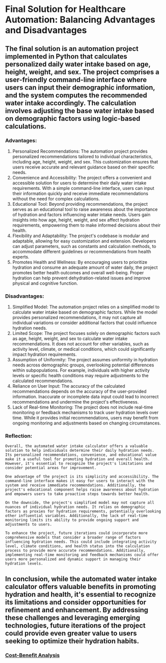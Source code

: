 # Final Solution for Healthcare Automation: Balancing Advantages and Disadvantages

## The final solution is an automation project implemented in Python that calculates personalized daily water intake based on age, height, weight, and sex. The project comprises a user-friendly command-line interface where users can input their demographic information, and the system computes the recommended water intake accordingly. The calculation involves adjusting the base water intake based on demographic factors using logic-based calculations.


### Advantages:

1. Personalized Recommendations:
    The automation project provides personalized recommendations tailored to individual characteristics, including age, height, weight, and sex. This customization ensures that users receive accurate and relevant guidance based on their specific needs.
2. Convenience and Accessibility:
    The project offers a convenient and accessible solution for users to determine their daily water intake requirements. With a simple command-line interface, users can input their information quickly and receive immediate recommendations without the need for complex calculations.
3. Educational Tool:
    Beyond providing recommendations, the project serves as an educational tool to raise awareness about the importance of hydration and factors influencing water intake needs. Users gain insights into how age, height, weight, and sex affect hydration requirements, empowering them to make informed decisions about their health.
4. Flexibility and Adaptability:
    The project's codebase is modular and adaptable, allowing for easy customization and extension. Developers can adjust parameters, such as constants and calculation methods, to accommodate different guidelines or recommendations from health experts.
5. Promotes Health and Wellness:
    By encouraging users to prioritize hydration and consume an adequate amount of water daily, the project promotes better health outcomes and overall well-being. Proper hydration can help prevent dehydration-related issues and improve physical and cognitive function.


### Disadvantages:

1. Simplified Model:
    The automation project relies on a simplified model to calculate water intake based on demographic factors. While the model provides personalized recommendations, it may not capture all individual variations or consider additional factors that could influence hydration needs.
2. Limited Scope:
    The project focuses solely on demographic factors such as age, height, weight, and sex to calculate water intake recommendations. It does not account for other variables, such as activity level, climate, or medical conditions, which could significantly impact hydration requirements.
3. Assumption of Uniformity:
    The project assumes uniformity in hydration needs across demographic groups, overlooking potential differences within subpopulations. For example, individuals with higher activity levels or specific health conditions may require adjustments to the calculated recommendations.
4. Reliance on User Input:
    The accuracy of the calculated recommendations depends on the accuracy of the user-provided information. Inaccurate or incomplete data input could lead to incorrect recommendations and undermine the project's effectiveness.
5. Lack of Real-time Monitoring:
    The project does not include real-time monitoring or feedback mechanisms to track user hydration levels over time. While it provides initial recommendations, users may benefit from ongoing monitoring and adjustments based on changing circumstances.

### Reflection:
    Overall, the automated water intake calculator offers a valuable solution to help individuals determine their daily hydration needs. Its personalized recommendations, convenience, and educational value make it a useful tool for promoting hydration and overall health. However, it's essential to recognize the project's limitations and consider potential areas for improvement.

    One advantage of the project is its simplicity and accessibility. The command-line interface makes it easy for users to interact with the system and receive immediate recommendations. Additionally, the project's educational component helps raise awareness about hydration and empowers users to take proactive steps towards better health.

    On the downside, the project's simplified model may not capture all nuances of individual hydration needs. It relies on demographic factors as proxies for hydration requirements, potentially overlooking other influential variables. Additionally, the lack of real-time monitoring limits its ability to provide ongoing support and adjustments to users.

    To enhance the project, future iterations could incorporate more comprehensive models that consider a broader range of factors influencing hydration needs. This could include integrating activity level, climate conditions, and health status into the calculation process to provide more accurate recommendations. Additionally, implementing real-time monitoring and feedback mechanisms could offer users more personalized and dynamic support in managing their hydration levels.



## In conclusion, while the automated water intake calculator offers valuable benefits in promoting hydration and health, it's essential to recognize its limitations and consider opportunities for refinement and enhancement. By addressing these challenges and leveraging emerging technologies, future iterations of the project could provide even greater value to users seeking to optimize their hydration habits.




### [Cost-Benefit Analysis]()
